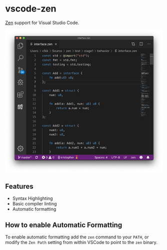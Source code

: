 # vscode-zen

[Zen](https://zen-lang.org/) support for Visual Studio Code.

![Syntax Highlighting](./images/example.png)

## Features

 - Syntax Highlighting
 - Basic compiler linting
 - Automatic formatting

## How to enable Automatic Formatting

To enable automatic formatting add the `zen` command to your `PATH`, or
modify the `Zen Path` setting from within VSCode to point to the `zen` binary.
